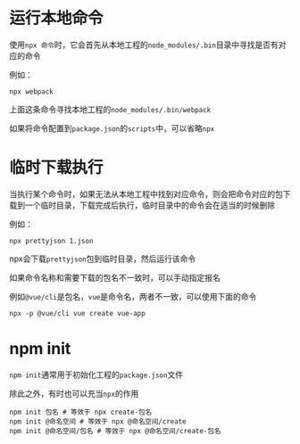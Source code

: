 # 运行本地命令

使用`npx 命令`时，它会首先从本地工程的`node_modules/.bin`目录中寻找是否有对应的命令

例如：

```shell
npx webpack
```

上面这条命令寻找本地工程的`node_modules/.bin/webpack`

如果将命令配置到`package.json`的`scripts`中，可以省略`npx`

# 临时下载执行

当执行某个命令时，如果无法从本地工程中找到对应命令，则会把命令对应的包下载到一个临时目录，下载完成后执行，临时目录中的命令会在适当的时候删除

例如：

```shell
npx prettyjson 1.json
```

npx会下载`prettyjson`包到临时目录，然后运行该命令

如果命令名称和需要下载的包名不一致时，可以手动指定报名

例如`@vue/cli`是包名，`vue`是命令名，两者不一致，可以使用下面的命令

```shell
npx -p @vue/cli vue create vue-app
```

# npm init

`npm init`通常用于初始化工程的`package.json`文件

除此之外，有时也可以充当`npx`的作用

```shell
npm init 包名 # 等效于 npx create-包名
npm init @命名空间 # 等效于 npx @命名空间/create
npm init @命名空间/包名 # 等效于 npx @命名空间/create-包名
```

